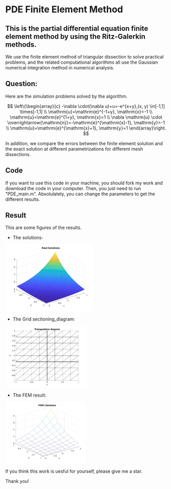 # PDE Finite Element Method
## This is the partial differential equation finite element method by using the Ritz-Galerkin methods.
We use the finite element method of triangular dissection to solve practical problems, and the related computational algorithms all use the Gaussian numerical integration method in numerical analysis.

## Question:
Here are the simulation problems solved by the algorithm.

$$
\left\{\begin{array}{c}
-\nabla \cdot(\nabla u)+u=-e^{x+y},(x, y) \in[-1,1] \times[-1,1] \\
\mathrm{u}=\mathrm{e}^{-1+y}, \mathrm{x}=-1 \\
\mathrm{u}=\mathrm{e}^{1+y}, \mathrm{x}=1 \\
\nabla \mathrm{u} \cdot \overrightarrow{\mathrm{n}}=-\mathrm{e}^{\mathrm{x}-1}, \mathrm{y}=-1 \\
\mathrm{u}=\mathrm{e}^{\mathrm{x}+1}, \mathrm{y}=1
\end{array}\right.
$$

In addition, we compare the errors between the finite element solution and the exact solution at different parametrizations for different mesh dissections.

## Code
If you want to use this code in your machine, you should fork my work and download the code in your computer. Then, you just need to run "PDE_main.m". Absolulately, you can change the parameters to get the different results.

## Result
This are some figures of the results.

- The solutions:
<img src=https://github.com/huawenbo/PDE-FEM/blob/main/plots/real_solutions.jpg style="zoom:30%;">

- The Grid sectioning_diagram:
<img src="/plots/8Triangulation_diagram.jpg" width=50%>

- The FEM result:
<img src=https://github.com/huawenbo/PDE-FEM/blob/main/plots/8FEM1.jpg width=50%>


If you think this work is uesful for yourself, please give me a star.

Thank you!
